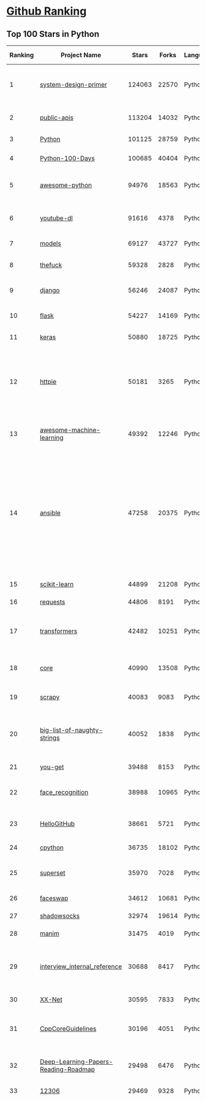 [Github Ranking](../README.md)
==========

## Top 100 Stars in Python

| Ranking | Project Name | Stars | Forks | Language | Open Issues | Description | Last Commit |
| ------- | ------------ | ----- | ----- | -------- | ----------- | ----------- | ----------- |
| 1 | [system-design-primer](https://github.com/donnemartin/system-design-primer) | 124063 | 22570 | Python | 183 | Learn how to design large-scale systems. Prep for the system design interview.  Includes Anki flashcards. | 2021-03-16T00:15:08Z |
| 2 | [public-apis](https://github.com/public-apis/public-apis) | 113204 | 14032 | Python | 273 | A collective list of free APIs for use in software and web development. | 2021-03-18T01:17:26Z |
| 3 | [Python](https://github.com/TheAlgorithms/Python) | 101125 | 28759 | Python | 54 | All Algorithms implemented in Python | 2021-03-16T10:09:56Z |
| 4 | [Python-100-Days](https://github.com/jackfrued/Python-100-Days) | 100685 | 40404 | Python | 544 | Python - 100天从新手到大师 | 2021-03-13T04:09:00Z |
| 5 | [awesome-python](https://github.com/vinta/awesome-python) | 94976 | 18563 | Python | 141 | A curated list of awesome Python frameworks, libraries, software and resources | 2021-03-17T20:06:27Z |
| 6 | [youtube-dl](https://github.com/ytdl-org/youtube-dl) | 91616 | 4378 | Python | 3984 | Command-line program to download videos from YouTube.com and other video sites | 2021-03-16T20:12:39Z |
| 7 | [models](https://github.com/tensorflow/models) | 69127 | 43727 | Python | 1109 | Models and examples built with TensorFlow | 2021-03-17T23:05:25Z |
| 8 | [thefuck](https://github.com/nvbn/thefuck) | 59328 | 2828 | Python | 254 | Magnificent app which corrects your previous console command. | 2021-03-13T13:24:54Z |
| 9 | [django](https://github.com/django/django) | 56246 | 24087 | Python | 168 | The Web framework for perfectionists with deadlines. | 2021-03-18T00:46:10Z |
| 10 | [flask](https://github.com/pallets/flask) | 54227 | 14169 | Python | 21 | The Python micro framework for building web applications. | 2021-03-16T20:13:14Z |
| 11 | [keras](https://github.com/keras-team/keras) | 50880 | 18725 | Python | 3235 | Deep Learning for humans | 2021-03-18T02:42:23Z |
| 12 | [httpie](https://github.com/httpie/httpie) | 50181 | 3265 | Python | 141 | As easy as /aitch-tee-tee-pie/ 🥧 Modern, user-friendly command-line HTTP client for the API era. JSON support, colors, sessions, downloads, plugins & more. https://twitter.com/httpie | 2021-02-27T16:54:56Z |
| 13 | [awesome-machine-learning](https://github.com/josephmisiti/awesome-machine-learning) | 49392 | 12246 | Python | 4 | A curated list of awesome Machine Learning frameworks, libraries and software. | 2021-03-10T09:15:34Z |
| 14 | [ansible](https://github.com/ansible/ansible) | 47258 | 20375 | Python | 1869 | Ansible is a radically simple IT automation platform that makes your applications and systems easier to deploy and maintain. Automate everything from code deployment to network configuration to cloud management, in a language that approaches plain English, using SSH, with no agents to install on remote systems. https://docs.ansible.com. | 2021-03-17T22:34:32Z |
| 15 | [scikit-learn](https://github.com/scikit-learn/scikit-learn) | 44899 | 21208 | Python | 2360 | scikit-learn: machine learning in Python | 2021-03-18T00:31:30Z |
| 16 | [requests](https://github.com/psf/requests) | 44806 | 8191 | Python | 317 | A simple, yet elegant HTTP library. | 2021-03-17T15:13:59Z |
| 17 | [transformers](https://github.com/huggingface/transformers) | 42482 | 10251 | Python | 566 | 🤗Transformers: State-of-the-art Natural Language Processing for Pytorch and TensorFlow 2.0. | 2021-03-18T02:18:31Z |
| 18 | [core](https://github.com/home-assistant/core) | 40990 | 13508 | Python | 1658 | :house_with_garden: Open source home automation that puts local control and privacy first | 2021-03-18T02:48:02Z |
| 19 | [scrapy](https://github.com/scrapy/scrapy) | 40083 | 9083 | Python | 794 | Scrapy, a fast high-level web crawling & scraping framework for Python. | 2021-03-17T23:04:20Z |
| 20 | [big-list-of-naughty-strings](https://github.com/minimaxir/big-list-of-naughty-strings) | 40052 | 1838 | Python | 74 | The Big List of Naughty Strings is a list of strings which have a high probability of causing issues when used as user-input data. | 2021-02-22T01:19:23Z |
| 21 | [you-get](https://github.com/soimort/you-get) | 39488 | 8153 | Python | 351 | :arrow_double_down: Dumb downloader that scrapes the web | 2021-03-11T02:26:50Z |
| 22 | [face_recognition](https://github.com/ageitgey/face_recognition) | 38988 | 10965 | Python | 589 | The world's simplest facial recognition api for Python and the command line | 2021-02-14T15:50:55Z |
| 23 | [HelloGitHub](https://github.com/521xueweihan/HelloGitHub) | 38661 | 5721 | Python | 22 | :octocat: 分享 GitHub 上有趣、入门级的开源项目（5 周年） | 2021-03-11T14:43:59Z |
| 24 | [cpython](https://github.com/python/cpython) | 36735 | 18102 | Python | 1481 | The Python programming language | 2021-03-18T02:46:03Z |
| 25 | [superset](https://github.com/apache/superset) | 35970 | 7028 | Python | 844 | Apache Superset is a Data Visualization and Data Exploration Platform | 2021-03-18T02:46:43Z |
| 26 | [faceswap](https://github.com/deepfakes/faceswap) | 34612 | 10681 | Python | 12 | Deepfakes Software For All | 2021-03-16T23:20:41Z |
| 27 | [shadowsocks](https://github.com/shadowsocks/shadowsocks) | 32974 | 19614 | Python | 447 | None | 2021-02-28T20:39:55Z |
| 28 | [manim](https://github.com/3b1b/manim) | 31475 | 4019 | Python | 319 | Animation engine for explanatory math videos | 2021-03-08T13:56:01Z |
| 29 | [interview_internal_reference](https://github.com/0voice/interview_internal_reference) | 30688 | 8417 | Python | 23 | 2021年最新总结，阿里，腾讯，百度，美团，头条等技术面试题目，以及答案，专家出题人分析汇总。 | 2021-03-03T08:23:36Z |
| 30 | [XX-Net](https://github.com/XX-net/XX-Net) | 30595 | 7833 | Python | 7690 | A proxy tool to bypass GFW. | 2021-01-20T11:06:31Z |
| 31 | [CppCoreGuidelines](https://github.com/isocpp/CppCoreGuidelines) | 30196 | 4051 | Python | 177 | The C++ Core Guidelines are a set of tried-and-true guidelines, rules, and best practices about coding in C++ | 2021-03-17T08:27:03Z |
| 32 | [Deep-Learning-Papers-Reading-Roadmap](https://github.com/floodsung/Deep-Learning-Papers-Reading-Roadmap) | 29498 | 6476 | Python | 83 | Deep Learning papers reading roadmap for anyone who are eager to learn this amazing tech! | 2021-02-01T15:08:16Z |
| 33 | [12306](https://github.com/testerSunshine/12306) | 29469 | 9328 | Python | 258 | 12306智能刷票，订票 | 2021-01-11T03:52:27Z |
| 34 | [funNLP](https://github.com/fighting41love/funNLP) | 29343 | 8669 | Python | 15 | 中英文敏感词、语言检测、中外手机/电话归属地/运营商查询、名字推断性别、手机号抽取、身份证抽取、邮箱抽取、中日文人名库、中文缩写库、拆字词典、词汇情感值、停用词、反动词表、暴恐词表、繁简体转换、英文模拟中文发音、汪峰歌词生成器、职业名称词库、同义词库、反义词库、否定词库、汽车品牌词库、汽车零件词库、连续英文切割、各种中文词向量、公司名字大全、古诗词库、IT词库、财经词库、成语词库、地名词库、历史名人词库、诗词词库、医学词库、饮食词库、法律词库、汽车词库、动物词库、中文聊天语料、中文谣言数据、百度中文问答数据集、句子相似度匹配算法集合、bert资源、文本生成&摘要相关工具、cocoNLP信息抽取工具、国内电话号码正则匹配、清华大学XLORE:中英文跨语言百科知识图谱、清华大学人工智能技术系列报告、自然语言生成、NLU太难了系列、自动对联数据及机器人、用户名黑名单列表、罪名法务名词及分类模型、微信公众号语料、cs224n深度学习自然语言处理课程、中文手写汉字识别、中文自然语言处理 语料/数据集、变量命名神器、分词语料库+代码、任务型对话英文数据集、ASR 语音数据集 + 基于深度学习的中文语音识别系统、笑声检测器、Microsoft多语言数字/单位/如日期时间识别包、中华新华字典数据库及api(包括常用歇后语、成语、词语和汉字)、文档图谱自动生成、SpaCy 中文模型、Common Voice语音识别数据集新版、神经网络关系抽取、基于bert的命名实体识别、关键词(Keyphrase)抽取包pke、基于医疗领域知识图谱的问答系统、基于依存句法与语义角色标注的事件三元组抽取、依存句法分析4万句高质量标注数据、cnocr：用来做中文OCR的Python3包、中文人物关系知识图谱项目、中文nlp竞赛项目及代码汇总、中文字符数据、speech-aligner: 从“人声语音”及其“语言文本”产生音素级别时间对齐标注的工具、AmpliGraph: 知识图谱表示学习(Python)库：知识图谱概念链接预测、Scattertext 文本可视化(python)、语言/知识表示工具：BERT & ERNIE、中文对比英文自然语言处理NLP的区别综述、Synonyms中文近义词工具包、HarvestText领域自适应文本挖掘工具（新词发现-情感分析-实体链接等）、word2word：(Python)方便易用的多语言词-词对集：62种语言/3,564个多语言对、语音识别语料生成工具：从具有音频/字幕的在线视频创建自动语音识别(ASR)语料库、构建医疗实体识别的模型（包含词典和语料标注）、单文档非监督的关键词抽取、Kashgari中使用gpt-2语言模型、开源的金融投资数据提取工具、文本自动摘要库TextTeaser: 仅支持英文、人民日报语料处理工具集、一些关于自然语言的基本模型、基于14W歌曲知识库的问答尝试--功能包括歌词接龙and已知歌词找歌曲以及歌曲歌手歌词三角关系的问答、基于Siamese bilstm模型的相似句子判定模型并提供训练数据集和测试数据集、用Transformer编解码模型实现的根据Hacker News文章标题自动生成评论、用BERT进行序列标记和文本分类的模板代码、LitBank：NLP数据集——支持自然语言处理和计算人文学科任务的100部带标记英文小说语料、百度开源的基准信息抽取系统、虚假新闻数据集、Facebook: LAMA语言模型分析，提供Transformer-XL/BERT/ELMo/GPT预训练语言模型的统一访问接口、CommonsenseQA：面向常识的英文QA挑战、中文知识图谱资料、数据及工具、各大公司内部里大牛分享的技术文档 PDF 或者 PPT、自然语言生成SQL语句（英文）、中文NLP数据增强（EDA）工具、英文NLP数据增强工具 、基于医药知识图谱的智能问答系统、京东商品知识图谱、基于mongodb存储的军事领域知识图谱问答项目、基于远监督的中文关系抽取、语音情感分析、中文ULMFiT-情感分析-文本分类-语料及模型、一个拍照做题程序、世界各国大规模人名库、一个利用有趣中文语料库 qingyun 训练出来的中文聊天机器人、中文聊天机器人seqGAN、省市区镇行政区划数据带拼音标注、教育行业新闻语料库包含自动文摘功能、开放了对话机器人-知识图谱-语义理解-自然语言处理工具及数据、中文知识图谱：基于百度百科中文页面-抽取三元组信息-构建中文知识图谱、masr: 中文语音识别-提供预训练模型-高识别率、Python音频数据增广库、中文全词覆盖BERT及两份阅读理解数据、ConvLab：开源多域端到端对话系统平台、中文自然语言处理数据集、基于最新版本rasa搭建的对话系统、基于TensorFlow和BERT的管道式实体及关系抽取、一个小型的证券知识图谱/知识库、复盘所有NLP比赛的TOP方案、OpenCLaP：多领域开源中文预训练语言模型仓库、UER：基于不同语料+编码器+目标任务的中文预训练模型仓库、中文自然语言处理向量合集、基于金融-司法领域(兼有闲聊性质)的聊天机器人、g2pC：基于上下文的汉语读音自动标记模块、Zincbase 知识图谱构建工具包、诗歌质量评价/细粒度情感诗歌语料库、快速转化「中文数字」和「阿拉伯数字」、百度知道问答语料库、基于知识图谱的问答系统、jieba_fast 加速版的jieba、正则表达式教程、中文阅读理解数据集、基于BERT等最新语言模型的抽取式摘要提取、Python利用深度学习进行文本摘要的综合指南、知识图谱深度学习相关资料整理、维基大规模平行文本语料、StanfordNLP 0.2.0：纯Python版自然语言处理包、NeuralNLP-NeuralClassifier：腾讯开源深度学习文本分类工具、端到端的封闭域对话系统、中文命名实体识别：NeuroNER vs. BertNER、新闻事件线索抽取、2019年百度的三元组抽取比赛：“科学空间队”源码、基于依存句法的开放域文本知识三元组抽取和知识库构建、中文的GPT2训练代码、ML-NLP - 机器学习(Machine Learning)NLP面试中常考到的知识点和代码实现、nlp4han:中文自然语言处理工具集(断句/分词/词性标注/组块/句法分析/语义分析/NER/N元语法/HMM/代词消解/情感分析/拼写检查、XLM：Facebook的跨语言预训练语言模型、用基于BERT的微调和特征提取方法来进行知识图谱百度百科人物词条属性抽取、中文自然语言处理相关的开放任务-数据集-当前最佳结果、CoupletAI - 基于CNN+Bi-LSTM+Attention 的自动对对联系统、抽象知识图谱、MiningZhiDaoQACorpus - 580万百度知道问答数据挖掘项目、brat rapid annotation tool: 序列标注工具、大规模中文知识图谱数据：1.4亿实体、数据增强在机器翻译及其他nlp任务中的应用及效果、allennlp阅读理解:支持多种数据和模型、PDF表格数据提取工具 、 Graphbrain：AI开源软件库和科研工具，目的是促进自动意义提取和文本理解以及知识的探索和推断、简历自动筛选系统、基于命名实体识别的简历自动摘要、中文语言理解测评基准，包括代表性的数据集&基准模型&语料库&排行榜、树洞 OCR 文字识别 、从包含表格的扫描图片中识别表格和文字、语声迁移、Python口语自然语言处理工具集(英文)、 similarity：相似度计算工具包，java编写、海量中文预训练ALBERT模型 、Transformers 2.0 、基于大规模音频数据集Audioset的音频增强 、Poplar：网页版自然语言标注工具、图片文字去除，可用于漫画翻译 、186种语言的数字叫法库、Amazon发布基于知识的人-人开放领域对话数据集 、中文文本纠错模块代码、繁简体转换 、 Python实现的多种文本可读性评价指标、类似于人名/地名/组织机构名的命名体识别数据集 、东南大学《知识图谱》研究生课程(资料)、. 英文拼写检查库 、 wwsearch是企业微信后台自研的全文检索引擎、CHAMELEON：深度学习新闻推荐系统元架构 、 8篇论文梳理BERT相关模型进展与反思、DocSearch：免费文档搜索引擎、 LIDA：轻量交互式对话标注工具 、aili - the fastest in-memory index in the East 东半球最快并发索引 、知识图谱车音工作项目、自然语言生成资源大全 、中日韩分词库mecab的Python接口库、中文文本摘要/关键词提取、汉字字符特征提取器 (featurizer)，提取汉字的特征（发音特征、字形特征）用做深度学习的特征、中文生成任务基准测评 、中文缩写数据集、中文任务基准测评 - 代表性的数据集-基准(预训练)模型-语料库-baseline-工具包-排行榜、PySS3：面向可解释AI的SS3文本分类器机器可视化工具 、中文NLP数据集列表、COPE - 格律诗编辑程序、doccano：基于网页的开源协同多语言文本标注工具 、PreNLP：自然语言预处理库、简单的简历解析器，用来从简历中提取关键信息、用于中文闲聊的GPT2模型：GPT2-chitchat、基于检索聊天机器人多轮响应选择相关资源列表(Leaderboards、Datasets、Papers)、(Colab)抽象文本摘要实现集锦(教程 、词语拼音数据、高效模糊搜索工具、NLP数据增广资源集、微软对话机器人框架 、 GitHub Typo Corpus：大规模GitHub多语言拼写错误/语法错误数据集、TextCluster：短文本聚类预处理模块 Short text cluster、面向语音识别的中文文本规范化、BLINK：最先进的实体链接库、BertPunc：基于BERT的最先进标点修复模型、Tokenizer：快速、可定制的文本词条化库、中文语言理解测评基准，包括代表性的数据集、基准(预训练)模型、语料库、排行榜、spaCy 医学文本挖掘与信息提取 、 NLP任务示例项目代码集、 python拼写检查库、chatbot-list - 行业内关于智能客服、聊天机器人的应用和架构、算法分享和介绍、语音质量评价指标(MOSNet, BSSEval, STOI, PESQ, SRMR)、 用138GB语料训练的法文RoBERTa预训练语言模型 、BERT-NER-Pytorch：三种不同模式的BERT中文NER实验、无道词典 - 有道词典的命令行版本，支持英汉互查和在线查询、2019年NLP亮点回顾、 Chinese medical dialogue data 中文医疗对话数据集 、最好的汉字数字(中文数字)-阿拉伯数字转换工具、 基于百科知识库的中文词语多词义/义项获取与特定句子词语语义消歧、awesome-nlp-sentiment-analysis - 情感分析、情绪原因识别、评价对象和评价词抽取、LineFlow：面向所有深度学习框架的NLP数据高效加载器、中文医学NLP公开资源整理 、MedQuAD：(英文)医学问答数据集、将自然语言数字串解析转换为整数和浮点数、Transfer Learning in Natural Language Processing (NLP) 、面向语音识别的中文/英文发音辞典、Tokenizers：注重性能与多功能性的最先进分词器、CLUENER 细粒度命名实体识别 Fine Grained Named Entity Recognition、 基于BERT的中文命名实体识别、中文谣言数据库、NLP数据集/基准任务大列表、nlp相关的一些论文及代码, 包括主题模型、词向量(Word Embedding)、命名实体识别(NER)、文本分类(Text Classificatin)、文本生成(Text Generation)、文本相似性(Text Similarity)计算等，涉及到各种与nlp相关的算法，基于keras和tensorflow 、Python文本挖掘/NLP实战示例、 Blackstone：面向非结构化法律文本的spaCy pipeline和NLP模型通过同义词替换实现文本“变脸” 、中文 预训练 ELECTREA 模型: 基于对抗学习 pretrain Chinese Model 、albert-chinese-ner - 用预训练语言模型ALBERT做中文NER 、基于GPT2的特定主题文本生成/文本增广、开源预训练语言模型合集、多语言句向量包、编码、标记和实现：一种可控高效的文本生成方法、 英文脏话大列表 、attnvis：GPT2、BERT等transformer语言模型注意力交互可视化、CoVoST：Facebook发布的多语种语音-文本翻译语料库，包括11种语言(法语、德语、荷兰语、俄语、西班牙语、意大利语、土耳其语、波斯语、瑞典语、蒙古语和中文)的语音、文字转录及英文译文、Jiagu自然语言处理工具 - 以BiLSTM等模型为基础，提供知识图谱关系抽取 中文分词 词性标注 命名实体识别 情感分析 新词发现 关键词 文本摘要 文本聚类等功能、用unet实现对文档表格的自动检测，表格重建、NLP事件提取文献资源列表 、 金融领域自然语言处理研究资源大列表、CLUEDatasetSearch - 中英文NLP数据集：搜索所有中文NLP数据集，附常用英文NLP数据集 、medical_NER - 中文医学知识图谱命名实体识别 、(哈佛)讲因果推理的免费书、知识图谱相关学习资料/数据集/工具资源大列表、Forte：灵活强大的自然语言处理pipeline工具集 、Python字符串相似性算法库、PyLaia：面向手写文档分析的深度学习工具包、TextFooler：针对文本分类/推理的对抗文本生成模块、Haystack：灵活、强大的可扩展问答(QA)框架、中文关键短语抽取工具 | 2020-12-22T20:11:33Z |
| 35 | [AiLearning](https://github.com/apachecn/AiLearning) | 29181 | 9872 | Python | 33 | AiLearning: 机器学习 - MachineLearning - ML、深度学习 - DeepLearning - DL、自然语言处理 NLP | 2021-01-20T16:02:37Z |
| 36 | [localstack](https://github.com/localstack/localstack) | 29159 | 2297 | Python | 280 | 💻  A fully functional local AWS cloud stack. Develop and test your cloud & Serverless apps offline! | 2021-03-18T00:21:29Z |
| 37 | [pandas](https://github.com/pandas-dev/pandas) | 28848 | 12070 | Python | 3711 | Flexible and powerful data analysis / manipulation library for Python, providing labeled data structures similar to R data.frame objects, statistical functions, and much more | 2021-03-18T02:36:37Z |
| 38 | [fastapi](https://github.com/tiangolo/fastapi) | 28575 | 1962 | Python | 744 | FastAPI framework, high performance, easy to learn, fast to code, ready for production | 2021-03-17T13:57:10Z |
| 39 | [python-patterns](https://github.com/faif/python-patterns) | 27864 | 5768 | Python | 10 | A collection of design patterns/idioms in Python | 2021-01-25T22:10:37Z |
| 40 | [certbot](https://github.com/certbot/certbot) | 27818 | 3065 | Python | 575 | Certbot is EFF's tool to obtain certs from Let's Encrypt and (optionally) auto-enable HTTPS on your server.  It can also act as a client for any other CA that uses the ACME protocol. | 2021-03-18T01:40:06Z |
| 41 | [sentry](https://github.com/getsentry/sentry) | 27576 | 3096 | Python | 290 | Sentry is cross-platform application monitoring, with a focus on error reporting. | 2021-03-18T02:57:34Z |
| 42 | [bert](https://github.com/google-research/bert) | 27316 | 7728 | Python | 776 | TensorFlow code and pre-trained models for BERT | 2021-02-25T12:31:57Z |
| 43 | [wtfpython](https://github.com/satwikkansal/wtfpython) | 26280 | 2207 | Python | 51 | What the f*ck Python? 😱 | 2021-03-03T19:51:10Z |
| 44 | [jieba](https://github.com/fxsjy/jieba) | 25734 | 6148 | Python | 601 | 结巴中文分词 | 2020-12-05T18:32:32Z |
| 45 | [DeepFaceLab](https://github.com/iperov/DeepFaceLab) | 25051 | 5622 | Python | 270 | DeepFaceLab is the leading software for creating deepfakes. | 2021-03-16T16:15:49Z |
| 46 | [Detectron](https://github.com/facebookresearch/Detectron) | 24207 | 5316 | Python | 318 | FAIR's research platform for object detection research, implementing popular algorithms like Mask R-CNN and RetinaNet. | 2021-03-10T07:33:32Z |
| 47 | [rich](https://github.com/willmcgugan/rich) | 24091 | 722 | Python | 5 | Rich is a Python library for rich text and beautiful formatting in the terminal. | 2021-03-17T20:50:00Z |
| 48 | [cheat.sh](https://github.com/chubin/cheat.sh) | 23778 | 1204 | Python | 83 | the only cheat sheet you need | 2021-03-05T06:54:19Z |
| 49 | [gym](https://github.com/openai/gym) | 23704 | 6778 | Python | 272 | A toolkit for developing and comparing reinforcement learning algorithms. | 2021-03-17T14:29:14Z |
| 50 | [Real-Time-Voice-Cloning](https://github.com/CorentinJ/Real-Time-Voice-Cloning) | 23424 | 4519 | Python | 15 | Clone a voice in 5 seconds to generate arbitrary speech in real-time | 2021-02-23T14:11:03Z |
| 51 | [sherlock](https://github.com/sherlock-project/sherlock) | 23363 | 2331 | Python | 107 | 🔎 Hunt down social media accounts by username across social networks | 2021-03-17T13:50:59Z |
| 52 | [PayloadsAllTheThings](https://github.com/swisskyrepo/PayloadsAllTheThings) | 22749 | 6706 | Python | 11 | A list of useful payloads and bypass for Web Application Security and Pentest/CTF | 2021-03-17T08:36:25Z |
| 53 | [YouCompleteMe](https://github.com/ycm-core/YouCompleteMe) | 22641 | 2623 | Python | 34 | A code-completion engine for Vim | 2021-02-23T10:48:56Z |
| 54 | [linux-insides](https://github.com/0xAX/linux-insides) | 22491 | 2564 | Python | 43 | A little bit about a linux kernel | 2021-03-17T09:19:57Z |
| 55 | [HanLP](https://github.com/hankcs/HanLP) | 22292 | 5968 | Python | 4 | 中文分词 词性标注 命名实体识别 依存句法分析 语义依存分析 新词发现 关键词短语提取 自动摘要 文本分类聚类 拼音简繁转换 自然语言处理 | 2021-03-11T02:33:12Z |
| 56 | [compose](https://github.com/docker/compose) | 22110 | 3689 | Python | 506 | Define and run multi-container applications with Docker | 2021-03-17T20:51:00Z |
| 57 | [interactive-coding-challenges](https://github.com/donnemartin/interactive-coding-challenges) | 22088 | 3520 | Python | 58 | 120+ interactive Python coding interview challenges (algorithms and data structures).  Includes Anki flashcards. | 2020-12-11T15:29:16Z |
| 58 | [mitmproxy](https://github.com/mitmproxy/mitmproxy) | 21790 | 2796 | Python | 234 | An interactive TLS-capable intercepting HTTP proxy for penetration testers and software developers. | 2021-03-17T00:48:29Z |
| 59 | [pipenv](https://github.com/pypa/pipenv) | 21643 | 1604 | Python | 505 |  Python Development Workflow for Humans. | 2021-03-16T06:35:25Z |
| 60 | [d2l-zh](https://github.com/d2l-ai/d2l-zh) | 21377 | 5330 | Python | 8 | 《动手学深度学习》：面向中文读者、能运行、可讨论。中英文版被全球175所大学采用教学。 | 2021-03-17T06:59:44Z |
| 61 | [ItChat](https://github.com/littlecodersh/ItChat) | 21303 | 4991 | Python | 231 | A complete and graceful API for Wechat. 微信个人号接口、微信机器人及命令行微信，三十行即可自定义个人号机器人。 | 2021-02-28T15:51:27Z |
| 62 | [airflow](https://github.com/apache/airflow) | 20789 | 8170 | Python | 993 | Apache Airflow - A platform to programmatically author, schedule, and monitor workflows | 2021-03-18T02:55:04Z |
| 63 | [Python](https://github.com/geekcomputers/Python) | 20702 | 9673 | Python | 203 | My Python Examples | 2021-03-12T04:35:41Z |
| 64 | [python-cheatsheet](https://github.com/gto76/python-cheatsheet) | 20604 | 3919 | Python | 22 | Comprehensive Python Cheatsheet | 2021-03-16T22:40:50Z |
| 65 | [django-rest-framework](https://github.com/encode/django-rest-framework) | 20489 | 5605 | Python | 216 | Web APIs for Django. 🎸 | 2021-03-17T21:04:50Z |
| 66 | [data-science-ipython-notebooks](https://github.com/donnemartin/data-science-ipython-notebooks) | 20373 | 6464 | Python | 20 | Data science Python notebooks: Deep learning (TensorFlow, Theano, Caffe, Keras), scikit-learn, Kaggle, big data (Spark, Hadoop MapReduce, HDFS), matplotlib, pandas, NumPy, SciPy, Python essentials, AWS, and various command lines. | 2021-02-18T10:51:00Z |
| 67 | [algo](https://github.com/trailofbits/algo) | 20328 | 1757 | Python | 92 | Set up a personal VPN in the cloud | 2021-03-16T00:12:09Z |
| 68 | [pytorch-tutorial](https://github.com/yunjey/pytorch-tutorial) | 19942 | 6316 | Python | 76 | PyTorch Tutorial for Deep Learning Researchers | 2021-03-10T08:49:34Z |
| 69 | [black](https://github.com/psf/black) | 19932 | 1284 | Python | 435 | The uncompromising Python code formatter | 2021-03-12T09:33:15Z |
| 70 | [spaCy](https://github.com/explosion/spaCy) | 19887 | 3345 | Python | 115 | 💫 Industrial-strength Natural Language Processing (NLP) in Python | 2021-03-18T00:24:34Z |
| 71 | [tornado](https://github.com/tornadoweb/tornado) | 19866 | 5342 | Python | 223 | Tornado is a Python web framework and asynchronous networking library, originally developed at FriendFeed. | 2021-03-16T05:31:50Z |
| 72 | [ML-From-Scratch](https://github.com/eriklindernoren/ML-From-Scratch) | 19610 | 3776 | Python | 37 | Machine Learning From Scratch. Bare bones NumPy implementations of machine learning models and algorithms with a focus on accessibility. Aims to cover everything from linear regression to deep learning. | 2020-12-21T21:14:19Z |
| 73 | [Mask_RCNN](https://github.com/matterport/Mask_RCNN) | 19609 | 9417 | Python | 1646 | Mask R-CNN for object detection and instance segmentation on Keras and TensorFlow | 2020-12-18T20:32:59Z |
| 74 | [sqlmap](https://github.com/sqlmapproject/sqlmap) | 19597 | 4213 | Python | 46 | Automatic SQL injection and database takeover tool | 2021-03-16T09:11:23Z |
| 75 | [algorithms](https://github.com/keon/algorithms) | 18881 | 3883 | Python | 159 | Minimal examples of data structures and algorithms in Python | 2021-03-15T06:46:13Z |
| 76 | [python-fire](https://github.com/google/python-fire) | 18820 | 1136 | Python | 96 | Python Fire is a library for automatically generating command line interfaces (CLIs) from absolutely any Python object. | 2021-03-05T04:41:37Z |
| 77 | [redash](https://github.com/getredash/redash) | 18403 | 3165 | Python | 595 | Make Your Company Data Driven. Connect to any data source, easily visualize, dashboard and share your data. | 2021-03-17T18:29:03Z |
| 78 | [algo](https://github.com/wangzheng0822/algo) | 18176 | 5887 | Python | 132 | 数据结构和算法必知必会的50个代码实现 | 2021-03-04T09:43:06Z |
| 79 | [glances](https://github.com/nicolargo/glances) | 18027 | 1180 | Python | 194 | Glances an Eye on your system. A top/htop alternative for GNU/Linux, BSD, Mac OS and Windows operating systems. | 2021-03-17T14:00:24Z |
| 80 | [NLP-progress](https://github.com/sebastianruder/NLP-progress) | 18002 | 3073 | Python | 27 | Repository to track the progress in Natural Language Processing (NLP), including the datasets and the current state-of-the-art for the most common NLP tasks. | 2021-03-05T22:49:35Z |
| 81 | [macOS-Security-and-Privacy-Guide](https://github.com/drduh/macOS-Security-and-Privacy-Guide) | 17805 | 1259 | Python | 7 | Guide to securing and improving privacy on macOS | 2020-11-11T19:58:48Z |
| 82 | [tqdm](https://github.com/tqdm/tqdm) | 17757 | 914 | Python | 279 | A Fast, Extensible Progress Bar for Python and CLI | 2021-03-17T20:38:51Z |
| 83 | [hosts](https://github.com/StevenBlack/hosts) | 17430 | 1554 | Python | 38 | Consolidating and extending hosts files from several well-curated sources. You can optionally pick extensions to block pornography, social media, and other categories. | 2021-03-16T15:55:37Z |
| 84 | [Depix](https://github.com/beurtschipper/Depix) | 16997 | 2041 | Python | 4 | Recovers passwords from pixelized screenshots | 2021-03-16T08:10:23Z |
| 85 | [celery](https://github.com/celery/celery) | 16906 | 3959 | Python | 494 | Distributed Task Queue (development branch) | 2021-03-17T23:55:14Z |
| 86 | [numpy](https://github.com/numpy/numpy) | 16567 | 5345 | Python | 2265 | The fundamental package for scientific computing with Python. | 2021-03-18T02:03:33Z |
| 87 | [magenta](https://github.com/magenta/magenta) | 16410 | 3382 | Python | 300 | Magenta: Music and Art Generation with Machine Intelligence | 2021-03-10T17:35:49Z |
| 88 | [spleeter](https://github.com/deezer/spleeter) | 15832 | 1631 | Python | 81 | Deezer source separation library including pretrained models. | 2021-03-12T16:47:11Z |
| 89 | [bitcoinbook](https://github.com/bitcoinbook/bitcoinbook) | 15696 | 4315 | Python | 43 | Mastering Bitcoin 2nd Edition - Programming the Open Blockchain | 2021-03-15T05:17:53Z |
| 90 | [reddit](https://github.com/reddit-archive/reddit) | 15686 | 2870 | Python | 304 | historical code from reddit.com | 2017-10-17T19:57:07Z |
| 91 | [examples](https://github.com/pytorch/examples) | 15682 | 7338 | Python | 307 | A set of examples around pytorch in Vision, Text, Reinforcement Learning, etc. | 2021-03-17T05:20:27Z |
| 92 | [CheatSheetSeries](https://github.com/OWASP/CheatSheetSeries) | 15672 | 2275 | Python | 36 | The OWASP Cheat Sheet Series was created to provide a concise collection of high value information on specific application security topics. | 2021-03-17T13:40:42Z |
| 93 | [locust](https://github.com/locustio/locust) | 15617 | 2073 | Python | 51 | Scalable user load testing tool written in Python | 2021-03-16T16:27:22Z |
| 94 | [TensorFlow-Course](https://github.com/instillai/TensorFlow-Course) | 15506 | 3129 | Python | 2 | :satellite: Simple and ready-to-use tutorials for TensorFlow  | 2020-12-21T21:15:27Z |
| 95 | [cascadia-code](https://github.com/microsoft/cascadia-code) | 15461 | 467 | Python | 40 | This is a fun, new monospaced font that includes programming ligatures and is designed to enhance the modern look and feel of the Windows Terminal. | 2021-03-01T18:02:49Z |
| 96 | [detectron2](https://github.com/facebookresearch/detectron2) | 15445 | 3950 | Python | 89 | Detectron2 is FAIR's next-generation platform for object detection and segmentation. | 2021-03-17T18:19:34Z |
| 97 | [jumpserver](https://github.com/jumpserver/jumpserver) | 15425 | 4119 | Python | 130 | JumpServer 是全球首款开源的堡垒机，是符合 4A 的专业运维安全审计系统。 | 2021-03-18T02:53:34Z |
| 98 | [professional-programming](https://github.com/charlax/professional-programming) | 15336 | 1370 | Python | 0 | A collection of full-stack resources for programmers. | 2021-03-16T12:17:40Z |
| 99 | [ray](https://github.com/ray-project/ray) | 15220 | 2466 | Python | 1410 | An open source framework that provides a simple, universal API for building distributed applications. Ray is packaged with RLlib, a scalable reinforcement learning library, and Tune, a scalable hyperparameter tuning library. | 2021-03-18T02:51:40Z |
| 100 | [toml](https://github.com/toml-lang/toml) | 15014 | 733 | Python | 37 | Tom's Obvious, Minimal Language | 2021-02-24T18:14:38Z |

